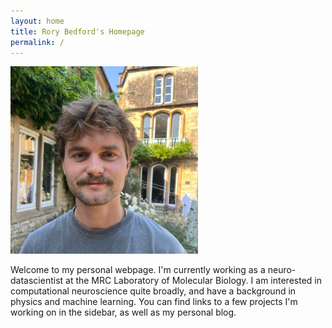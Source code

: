 ```yaml
---
layout: home
title: Rory Bedford's Homepage
permalink: /
---
```


<img src="assets/profile.jpeg" alt="Profile picture" style="width:300px;"/>

Welcome to my personal webpage. I'm currently working as a neuro-datascientist at the MRC Laboratory of Molecular Biology. I am interested in computational neuroscience quite broadly, and have a background in physics and machine learning. You can find links to a few projects I'm working on in the sidebar, as well as my personal blog.
